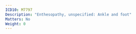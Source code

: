 ```yaml
---
ICD10: M7797
Description: "Enthesopathy, unspecified: Ankle and foot"
Matters: No
Weight: 0
---
```

